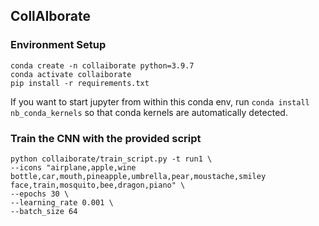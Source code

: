 ## CollAIborate

### Environment Setup

```
conda create -n collaiborate python=3.9.7
conda activate collaiborate
pip install -r requirements.txt
```

If you want to start jupyter from within this conda env, run `conda install nb_conda_kernels` so that conda kernels are automatically detected.

### Train the CNN with the provided script
```
python collaiborate/train_script.py -t run1 \
--icons "airplane,apple,wine bottle,car,mouth,pineapple,umbrella,pear,moustache,smiley face,train,mosquito,bee,dragon,piano" \
--epochs 30 \
--learning_rate 0.001 \
--batch_size 64
```